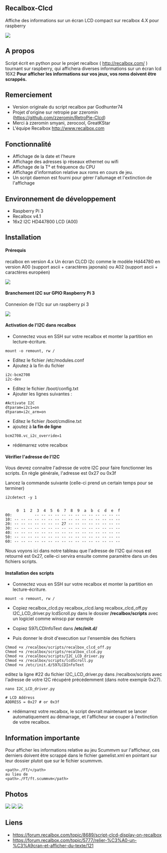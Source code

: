 ## Recalbox-Clcd
Affiche des informations sur un écran LCD compact sur recalbox 4.X pour raspberry

<img src="http://i.imgur.com/CGAyTAlm.jpg">

## A propos
Script écrit en python pour le projet recalbox ( http://recalbox.com/ )
tournant sur raspberry, qui affichera diverses informations sur un écran lcd 16X2
**Pour afficher les informations sur vos jeux, vos roms doivent être scrappés.**


## Remerciement
* Version originale du script recalbox par Godhunter74
* Projet d'origine sur retropie par zzeromin (https://github.com/zzeromin/RetroPie-Clcd)
* Merci à zzeromin smyani, zerocool, GreatKStar
* L'équipe Recalbox http://www.recalbox.com

## Fonctionnalité
* Affichage de la date et l'heure
* Affichage des adresses ip réseaux ethernet ou wifi
* Affichage de la T° et fréquence du CPU
* Affichage d'information relative aux roms en cours de jeu.
* Un script daemon est fourni pour gérer l'allumage et l'extinction de l'affichage

## Environnement de développement
* Raspberry Pi 3
* Recalbox v4.1
* 16x2 I2C HD447800 LCD (A00)

## Installation

#### Prérequis

recalbox en version 4.x
Un écran CLCD I2c comme le modèle Hd44780 en version A00 (support ascii + caractères japonais) ou A02 (support ascii + caractères européen)

<img src="http://i.imgur.com/YrDDhwUm.jpg">

#### Branchement I2C sur GPIO Raspberry Pi 3

Connexion de l'I2c sur un raspberry pi 3

<img src="http://i.imgur.com/NKswbgr.png">

#### Activation de l'I2C dans recalbox

* Connectez vous en SSH sur votre recalbox et monter la partition en lecture-écriture. 
```
mount -o remount, rw /
```

* Editez le fichier /etc/modules.conf
* Ajoutez à la fin du fichier
```
i2c-bcm2708
i2c-dev
```

* Editez le fichier /boot/config.txt
* Ajouter les lignes suivantes : 
```
#Activate I2C
dtparam=i2c1=on
dtparam=i2c_arm=on
```


* Editez le fichier /boot/cmdline.txt
* ajoutez à **la fin de ligne**
```
bcm2708.vc_i2c_override=1
```

*  rédémarrez votre recalbox


#### Vérifier l'adresse de l'I2C 
Vous devrez connaitre l'adresse de votre I2C pour faire fonctionner les scripts.
En règle générale, l'adresse est 0x27 ou 0x3f

Lancez la commande suivante (celle-ci prend un certain temps pour se terminer)
```
i2cdetect -y 1
```
<pre><code>
     0  1  2  3  4  5  6  7  8  9  a  b  c  d  e  f
00:          -- -- -- -- -- -- -- -- -- -- -- -- --
10: -- -- -- -- -- -- -- -- -- -- -- -- -- -- -- --
20: -- -- -- -- -- -- -- 27 -- -- -- -- -- -- -- --
30: -- -- -- -- -- -- -- -- -- -- -- -- -- -- -- --
40: -- -- -- -- -- -- -- -- -- -- -- -- -- -- -- --
50: -- -- -- -- -- -- -- -- -- -- -- -- -- -- -- --
60: -- -- -- -- -- -- -- -- -- -- -- -- -- -- -- --</code></pre>

Nous voyons ici dans notre tableau que l'adresse de l'I2C qui nous est retourné est 0x27, celle-ci servira ensuite comme paramètre dans un des fichiers scripts.

#### Installation des scripts

* Connectez vous en SSH sur votre recalbox et monter la partition en lecture-écriture. 
```
mount -o remount, rw /
```

* Copiez
        recalbox_clcd.py
        recalbox_clcd.lang 
        recalbox_clcd_off.py
        I2C_LCD_driver.py
        lcdScroll.py 
    dans le dossier **/recalbox/scripts** avec un logiciel comme winscp par exemple

* Copiez
        S97LCDInfoText 
    dans **/etc/init.d/**
    
* Puis donner le droit d'execution sur l'ensemble des fichiers

```
Chmod +x /recalbox/scripts/recalbox_clcd_off.py
Chmod +x /recalbox/scripts/recalbox_clcd.py
Chmod +x /recalbox/scripts/I2C_LCD_driver.py
Chmod +x /recalbox/scripts/lcdScroll.py
Chmod +x /etc/init.d/S97LCDInfoText
```

editez la ligne #22 du fichier I2C_LCD_driver.py dans /recalbox/scripts avec l'adresse de votre I2C récupéré précédemment (dans notre exemple 0x27).

<pre><code>nano I2C_LCD_driver.py

# LCD Address
ADDRESS = 0x27 # or 0x3f
</code></pre>

*  rédémarrez votre recalbox, le script devrait maintenant se lancer automatiquement au démarrage, et l'afficheur se couper à l'extinction de votre recalbox.

## Information importante

Pour afficher les informations relative au jeu Scummvm sur l'afficheur, ces derniers doivent être scrappé dans le fichier gamelist.xml en pointant sur leur dossier plutot que sur le fichier scummvm.
```
<path>./FT/</path>
au lieu de 
<path>./FT/ft.scummvm</path>
```

## Photos

<img src="http://i.imgur.com/PEAyQm2m.jpg">
<img src="http://i.imgur.com/fsXfArEm.jpg">
<img src="http://i.imgur.com/qesmRu6m.jpg">

## Liens

* https://forum.recalbox.com/topic/8689/script-clcd-display-on-recalbox
* https://forum.recalbox.com/topic/5777/relier-%C3%A0-un-%C3%A9cran-et-afficher-du-texte/121
